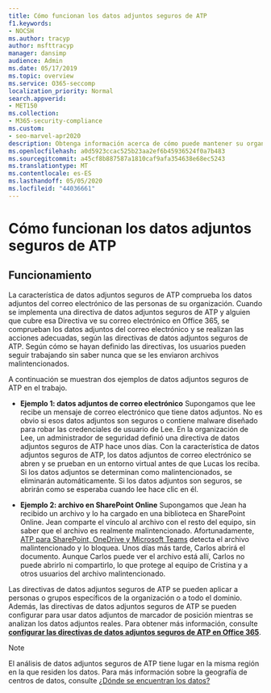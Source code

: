 ```yaml
---
title: Cómo funcionan los datos adjuntos seguros de ATP
f1.keywords:
- NOCSH
ms.author: tracyp
author: msfttracyp
manager: dansimp
audience: Admin
ms.date: 05/17/2019
ms.topic: overview
ms.service: O365-seccomp
localization_priority: Normal
search.appverid:
- MET150
ms.collection:
- M365-security-compliance
ms.custom:
- seo-marvel-apr2020
description: Obtenga información acerca de cómo puede mantener su organización segura contra archivos malintencionados mediante datos adjuntos seguros de ATP para Office 365.
ms.openlocfilehash: a0d5923ccac525b23aa2ef6b45936524f0a7b483
ms.sourcegitcommit: a45cf8b887587a1810caf9afa354638e68ec5243
ms.translationtype: MT
ms.contentlocale: es-ES
ms.lasthandoff: 05/05/2020
ms.locfileid: "44036661"
---
```

# <a name="how-atp-safe-attachments-works"></a>Cómo funcionan los datos adjuntos seguros de ATP

## <a name="how-it-works"></a>Funcionamiento

La característica de datos adjuntos seguros de ATP comprueba los datos adjuntos del correo electrónico de las personas de su organización. Cuando se implementa una directiva de datos adjuntos seguros de ATP y alguien que cubre esa Directiva ve su correo electrónico en Office 365, se comprueban los datos adjuntos del correo electrónico y se realizan las acciones adecuadas, según las directivas de datos adjuntos seguros de ATP. Según cómo se hayan definido las directivas, los usuarios pueden seguir trabajando sin saber nunca que se les enviaron archivos malintencionados.
  
A continuación se muestran dos ejemplos de datos adjuntos seguros de ATP en el trabajo.
  
- **Ejemplo 1: datos adjuntos de correo electrónico** Supongamos que lee recibe un mensaje de correo electrónico que tiene datos adjuntos. No es obvio si esos datos adjuntos son seguros o contiene malware diseñado para robar las credenciales de usuario de Lee. En la organización de Lee, un administrador de seguridad definió una directiva de datos adjuntos seguros de ATP hace unos días. Con la característica de datos adjuntos seguros de ATP, los datos adjuntos de correo electrónico se abren y se prueban en un entorno virtual antes de que Lucas los reciba. Si los datos adjuntos se determinan como malintencionados, se eliminarán automáticamente. Si los datos adjuntos son seguros, se abrirán como se esperaba cuando lee hace clic en él.

- **Ejemplo 2: archivo en SharePoint Online** Supongamos que Jean ha recibido un archivo y lo ha cargado en una biblioteca en SharePoint Online. Jean comparte el vínculo al archivo con el resto del equipo, sin saber que el archivo es realmente malintencionado. Afortunadamente, [ATP para SharePoint, OneDrive y Microsoft Teams](atp-for-spo-odb-and-teams.md) detecta el archivo malintencionado y lo bloquea. Unos días más tarde, Carlos abrirá el documento. Aunque Carlos puede ver el archivo está allí, Carlos no puede abrirlo ni compartirlo, lo que protege al equipo de Cristina y a otros usuarios del archivo malintencionado.

Las directivas de datos adjuntos seguros de ATP se pueden aplicar a personas o grupos específicos de la organización o a todo el dominio. Además, las directivas de datos adjuntos seguros de ATP se pueden configurar para usar datos adjuntos de marcador de posición mientras se analizan los datos adjuntos reales. Para obtener más información, consulte **[configurar las directivas de datos adjuntos seguros de ATP en Office 365](set-up-atp-safe-attachments-policies.md)**.

> [!NOTE]
> El análisis de datos adjuntos seguros de ATP tiene lugar en la misma región en la que residen los datos. Para más información sobre la geografía de centros de datos, consulte [¿Dónde se encuentran los datos?](https://products.office.com/where-is-your-data-located?geo=All) 


